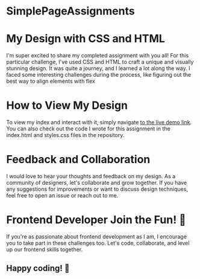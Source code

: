 # SimplePageAssignments
# My Design with CSS and HTML
I'm super excited to share my completed assignment with you all! For this particular challenge, 
I've used CSS and HTML to craft a unique and visually stunning design. 
It was quite a journey, and I learned a lot along the way.
I faced some interesting challenges during the process, like figuring out the best way to align elements with flex
# How to View My Design
To view my index and interact with it, simply navigate [to the live demo link](URL).
You can also check out the code I wrote for this assignment in the index.html and styles.css files in the repository.
# Feedback and Collaboration
I would love to hear your thoughts and feedback on my design. As a community of designers, let's collaborate and grow together. 
If you have any suggestions for improvements or want to discuss design techniques, feel free to open an issue or reach out to me.
# Frontend Developer Join the Fun! 🚀
If you're as passionate about frontend development as I am,
I encourage you to take part in these challenges too. 
Let's code, collaborate, and level up our frontend skills together.
## Happy coding! 🚀
